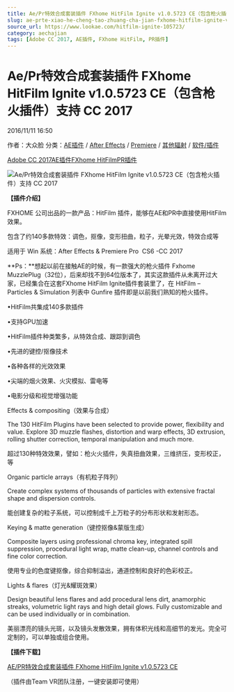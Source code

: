 ```yaml
---
title: Ae/Pr特效合成套装插件 FXhome HitFilm Ignite v1.0.5723 CE（包含枪火插件）支持  CC 2017
slug: ae-prte-xiao-he-cheng-tao-zhuang-cha-jian-fxhome-hitfilm-ignite-v1-0-5723-ce-bao-han-qiang-huo-cha-jian-zhi-chi-cc-2017
source_url: https://www.lookae.com/hitfilm-ignite-105723/
category: aechajian
tags: [Adobe CC 2017, AE插件, FXhome HitFilm, PR插件]
---
```

# Ae/Pr特效合成套装插件 FXhome HitFilm Ignite v1.0.5723 CE（包含枪火插件）支持 CC 2017

2016/11/11 16:50

作者：大众脸
分类：[AE插件](https://www.lookae.com/after-effects/aechajian/) / [After Effects](https://www.lookae.com/after-effects/) / [Premiere](https://www.lookae.com/qitarjcj/premierezy/) / [其他辐射](https://www.lookae.com/others/) / [软件/插件](https://www.lookae.com/qitarjcj/)

[Adobe CC 2017](https://www.lookae.com/tag/adobe-cc-2017/)[AE插件](https://www.lookae.com/tag/ae%e6%8f%92%e4%bb%b6/)[FXhome HitFilm](https://www.lookae.com/tag/fxhome-hitfilm/)[PR插件](https://www.lookae.com/tag/pr%e6%8f%92%e4%bb%b6/)

![Ae/Pr特效合成套装插件 FXhome HitFilm Ignite v1.0.5723 CE（包含枪火插件）支持  CC 2017](https://www.lookae.com/wp-content/uploads/2014/04/FXhome-HitFilm.jpg "Ae/Pr特效合成套装插件 FXhome HitFilm Ignite v1.0.5723 CE（包含枪火插件）支持  CC 2017-LookAE.com")

**【插件介绍】**

FXHOME 公司出品的一款产品：HitFilm 插件，能够在AE和PR中直接使用HitFilm效果。

包含了约140多款特效：调色，抠像，变形扭曲，粒子，光晕光效，特效合成等

适用于 Win 系统：After Effects & Premiere Pro  CS6 -CC 2017

**Ps：**想起以前在接触AE的时候，有一款强大的枪火插件 Fxhome MuzzlePlug（32位），后来却找不到64位版本了，其实这款插件从未离开过大家，已经集合在这套FXhome HitFilm Ignite插件套装里了，在 HitFilm – Particles & Simulation 列表中 Gunfire 插件即是以前我们熟知的枪火插件。

•HitFilm共集成140多款插件

•支持GPU加速

•HitFilm插件种类繁多，从特效合成、跟踪到调色

•先进的键控/抠像技术

•各种各样的光效效果

•尖端的烟火效果、火灾模拟、雷电等

•电影分级和视觉增强功能

Effects & compositing（效果与合成）

The 130 HitFilm Plugins have been selected to provide power, flexibility and value. Explore 3D muzzle flashes, distortion and warp effects, 3D extrusion, rolling shutter correction, temporal manipulation and much more.

超过130种特效效果，譬如：枪火火插件，失真扭曲效果，三维挤压，变形校正，等

Organic particle arrays（有机粒子阵列）

Create complex systems of thousands of particles with extensive fractal shape and dispersion controls.

能创建复杂的粒子系统，可以控制成千上万粒子的分布形状和发射形态。

Keying & matte generation（键控抠像&蒙版生成）

Composite layers using professional chroma key, integrated spill suppression, procedural light wrap, matte clean-up, channel controls and fine color correction.

使用专业的色度键抠像，综合抑制溢出，通道控制和良好的色彩校正。

Lights & flares（灯光&耀斑效果）

Design beautiful lens flares and add procedural lens dirt, anamorphic streaks, volumetric light rays and high detail glows. Fully customizable and can be used individually or in combination.

美丽漂亮的镜头光斑，以及镜头发散效果，拥有体积光线和高细节的发光。完全可定制的，可以单独或组合使用。

**【插件下载】**

[AE/PR特效合成套装插件 FXhome HitFilm Ignite v1.0.5723 CE](http://lookae.ctfile.com/fs/5qt160829386)

（插件由Team VR团队注册，一键安装即可使用）
